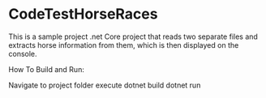 # CodeTestHorseRaces

This is a sample project .net Core project that reads two separate files and extracts horse information from them, which is then displayed on the console.

How To Build and Run:

Navigate to project folder execute 
dotnet build
dotnet run
